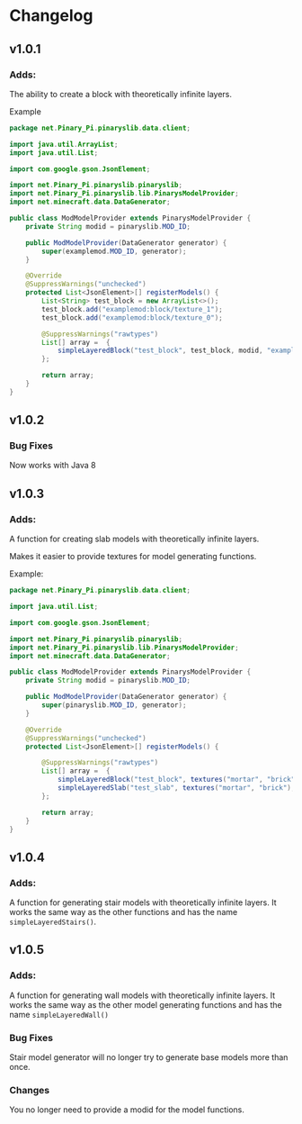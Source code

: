# Changelog
## v1.0.1
### Adds:
The ability to create a block with theoretically infinite layers.

Example
```java
package net.Pinary_Pi.pinaryslib.data.client;

import java.util.ArrayList;
import java.util.List;

import com.google.gson.JsonElement;

import net.Pinary_Pi.pinaryslib.pinaryslib;
import net.Pinary_Pi.pinaryslib.lib.PinarysModelProvider;
import net.minecraft.data.DataGenerator;

public class ModModelProvider extends PinarysModelProvider {
    private String modid = pinaryslib.MOD_ID;

    public ModModelProvider(DataGenerator generator) {
        super(examplemod.MOD_ID, generator);
    }

    @Override
    @SuppressWarnings("unchecked")
    protected List<JsonElement>[] registerModels() {
        List<String> test_block = new ArrayList<>();
        test_block.add("examplemod:block/texture_1");
        test_block.add("examplemod:block/texture_0");

        @SuppressWarnings("rawtypes")
        List[] array =  {
            simpleLayeredBlock("test_block", test_block, modid, "examplemod:block/particle")
        };

        return array;
    }
}
```
## v1.0.2
### Bug Fixes
Now works with Java 8

## v1.0.3
### Adds:
A function for creating slab models with theoretically infinite layers.

Makes it easier to provide textures for model generating functions.

Example:
```java
package net.Pinary_Pi.pinaryslib.data.client;

import java.util.List;

import com.google.gson.JsonElement;

import net.Pinary_Pi.pinaryslib.pinaryslib;
import net.Pinary_Pi.pinaryslib.lib.PinarysModelProvider;
import net.minecraft.data.DataGenerator;

public class ModModelProvider extends PinarysModelProvider {
    private String modid = pinaryslib.MOD_ID;

    public ModModelProvider(DataGenerator generator) {
        super(pinaryslib.MOD_ID, generator);
    }

    @Override
    @SuppressWarnings("unchecked")
    protected List<JsonElement>[] registerModels() {

        @SuppressWarnings("rawtypes")
        List[] array =  {
            simpleLayeredBlock("test_block", textures("mortar", "brick"), modid, "mortar"),
            simpleLayeredSlab("test_slab", textures("mortar", "brick"), modid, "mortar")
        };

        return array;
    }
}
```
## v1.0.4
### Adds:
A function for generating stair models with theoretically infinite layers.
It works the same way as the other functions and has the name `simpleLayeredStairs()`.
## v1.0.5
### Adds:
A function for generating wall models with theoretically  infinite layers.
It works the same way as the other model generating functions and has the name `simpleLayeredWall()`
### Bug Fixes
Stair model generator will no longer try to generate base models more than once.

### Changes
You no longer need to provide a modid for the model functions. 
